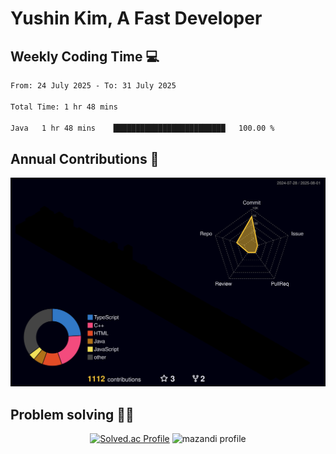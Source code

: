 # Yushin Kim, A Fast Developer

## Weekly Coding Time 💻

<!--START_SECTION:waka-->

```txt
From: 24 July 2025 - To: 31 July 2025

Total Time: 1 hr 48 mins

Java   1 hr 48 mins    █████████████████████████   100.00 %
```

<!--END_SECTION:waka-->

## Annual Contributions 🏃

![](./profile-3d-contrib/profile-night-rainbow.svg)

## Problem solving 👨‍💻

<div align="center">

[![Solved.ac Profile](http://mazassumnida.wtf/api/v2/generate_badge?boj=kys010306)](https://solved.ac/kys010306)
![mazandi profile](http://mazandi.herokuapp.com/api?handle=kys010306&theme=dark)

</div>

